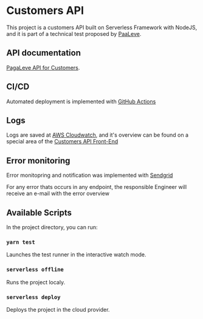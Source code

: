 # Customers API

This project is a customers API built on Serverless Framework with NodeJS, and it is part of a technical test proposed by [PaaLeve](https://pagaleve.com.br).

## API documentation

[PagaLeve API for Customers](https://app.swaggerhub.com/apis-docs/paga-leve/PagaLeve-Customers/V1).

## CI/CD

Automated deployment is implemented with [GitHub Actions](https://github.com/features/actions)

## Logs

Logs are saved at [AWS Cloudwatch](https://aws.amazon.com/pt/cloudwatch/), and it's overview can be found on a special area of the [Customers API Front-End](https://pagaleve.click/endpoints)

## Error monitoring

Error monitopring and notification was implemented with [Sendgrid](https://sendgrid.com/)

For any error thats occurs in any endpoint, the responsible Engineer will receive an e-mail with the error overview

## Available Scripts

In the project directory, you can run:

### `yarn test`

Launches the test runner in the interactive watch mode.

### `serverless offline`

Runs the project localy.

### `serverless deploy`

Deploys the project in the cloud provider.
